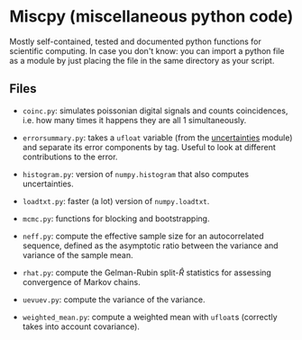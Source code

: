 # Miscpy (miscellaneous python code)

Mostly self-contained, tested and documented python functions for scientific
computing. In case you don't know: you can import a python file as a module by
just placing the file in the same directory as your script.

## Files

* `coinc.py`: simulates poissonian digital signals and counts coincidences,
  i.e. how many times it happens they are all 1 simultaneously.

* `errorsummary.py`: takes a `ufloat` variable (from the
  [uncertainties](https://github.com/lebigot/uncertainties) module) and
  separate its error components by tag. Useful to look at different
  contributions to the error.

* `histogram.py`: version of `numpy.histogram` that also computes uncertainties.

* `loadtxt.py`: faster (a lot) version of `numpy.loadtxt`.

* `mcmc.py`: functions for blocking and bootstrapping.

* `neff.py`: compute the effective sample size for an autocorrelated sequence,
  defined as the asymptotic ratio between the variance and variance of the
  sample mean.

* `rhat.py`: compute the Gelman-Rubin split-$\hat R$ statistics for assessing
  convergence of Markov chains.

* `uevuev.py`: compute the variance of the variance.

* `weighted_mean.py`: compute a weighted mean with `ufloat`s (correctly takes
  into account covariance).
